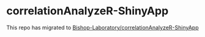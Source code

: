 # correlationAnalyzeR-ShinyApp

This repo has migrated to [Bishop-Laboratory/correlationAnalyzeR-ShinyApp](https://github.com/Bishop-Laboratory/correlationAnalyzeR-ShinyApp)
